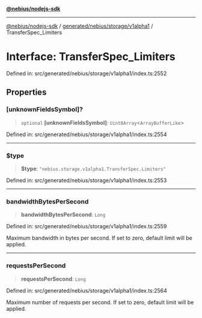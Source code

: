 [**@nebius/nodejs-sdk**](../../../../../README.md)

***

[@nebius/nodejs-sdk](../../../../../README.md) / [generated/nebius/storage/v1alpha1](../README.md) / TransferSpec\_Limiters

# Interface: TransferSpec\_Limiters

Defined in: src/generated/nebius/storage/v1alpha1/index.ts:2552

## Properties

### \[unknownFieldsSymbol\]?

> `optional` **\[unknownFieldsSymbol\]**: `Uint8Array`\<`ArrayBufferLike`\>

Defined in: src/generated/nebius/storage/v1alpha1/index.ts:2554

***

### $type

> **$type**: `"nebius.storage.v1alpha1.TransferSpec.Limiters"`

Defined in: src/generated/nebius/storage/v1alpha1/index.ts:2553

***

### bandwidthBytesPerSecond

> **bandwidthBytesPerSecond**: `Long`

Defined in: src/generated/nebius/storage/v1alpha1/index.ts:2559

Maximum bandwidth in bytes per second. If set to zero, default limit will be applied.

***

### requestsPerSecond

> **requestsPerSecond**: `Long`

Defined in: src/generated/nebius/storage/v1alpha1/index.ts:2564

Maximum number of requests per second. If set to zero, default limit will be applied.

